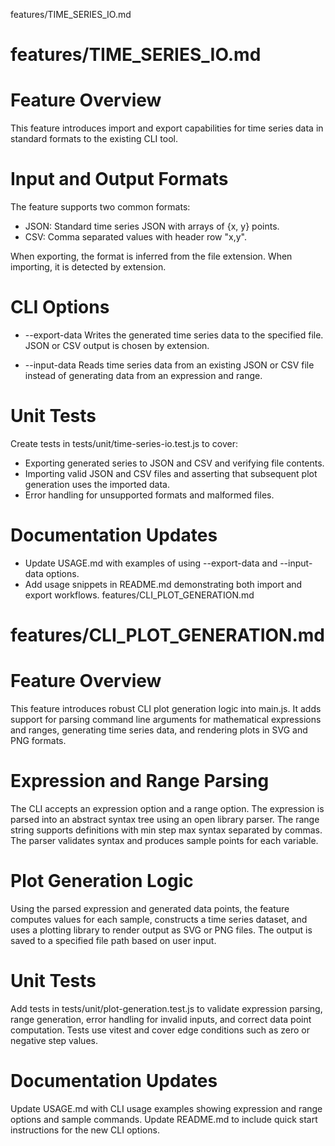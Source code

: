 features/TIME_SERIES_IO.md
# features/TIME_SERIES_IO.md
# Feature Overview
This feature introduces import and export capabilities for time series data in standard formats to the existing CLI tool.

# Input and Output Formats
The feature supports two common formats:

- JSON: Standard time series JSON with arrays of {x, y} points.
- CSV: Comma separated values with header row "x,y".

When exporting, the format is inferred from the file extension. When importing, it is detected by extension.

# CLI Options

- --export-data <file path>
  Writes the generated time series data to the specified file. JSON or CSV output is chosen by extension.

- --input-data <file path>
  Reads time series data from an existing JSON or CSV file instead of generating data from an expression and range.

# Unit Tests

Create tests in tests/unit/time-series-io.test.js to cover:

- Exporting generated series to JSON and CSV and verifying file contents.
- Importing valid JSON and CSV files and asserting that subsequent plot generation uses the imported data.
- Error handling for unsupported formats and malformed files.

# Documentation Updates

- Update USAGE.md with examples of using --export-data and --input-data options.
- Add usage snippets in README.md demonstrating both import and export workflows.
features/CLI_PLOT_GENERATION.md
# features/CLI_PLOT_GENERATION.md
# Feature Overview

This feature introduces robust CLI plot generation logic into main.js. It adds support for parsing command line arguments for mathematical expressions and ranges, generating time series data, and rendering plots in SVG and PNG formats.

# Expression and Range Parsing

The CLI accepts an expression option and a range option. The expression is parsed into an abstract syntax tree using an open library parser. The range string supports definitions with min step max syntax separated by commas. The parser validates syntax and produces sample points for each variable.

# Plot Generation Logic

Using the parsed expression and generated data points, the feature computes values for each sample, constructs a time series dataset, and uses a plotting library to render output as SVG or PNG files. The output is saved to a specified file path based on user input.

# Unit Tests

Add tests in tests/unit/plot-generation.test.js to validate expression parsing, range generation, error handling for invalid inputs, and correct data point computation. Tests use vitest and cover edge conditions such as zero or negative step values.

# Documentation Updates

Update USAGE.md with CLI usage examples showing expression and range options and sample commands. Update README.md to include quick start instructions for the new CLI options.